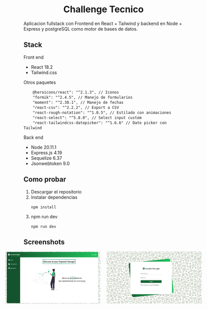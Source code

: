 # <div align="center">Challenge Tecnico</div>

Aplicacion fullstack con Frontend en React + Tailwind y backend en Node + Express y postgreSQL como motor de bases de datos.

## Stack

Front end

- React 18.2
- Tailwind.css
  
Otros paquetes

        @heroicons/react": "^2.1.3", // Iconos
		"formik": "^2.4.5", // Manejo de formularios
		"moment": "^2.30.1", // Manejo de fechas
		"react-csv": "^2.2.2", // Export a CSV
		"react-rough-notation": "^1.0.5", // Estilado con animaciones
		"react-select": "^5.8.0", // Select input custom
		"react-tailwindcss-datepicker": "^1.6.6" // Date picker con Tailwind


Back end

- Node 20.11.1
- Express.js 4.19
- Sequelize 6.37
- Jsonwebtoken 9.0


## Como probar

1. Descargar el repositorio
2. Instalar dependencias
   ```
   npm install
   ```
3. npm run dev
   ```
   npm run dev
   ```


## Screenshots
<div style="display:flex; justify-content: center"> 
<img src="./dashboard.png" alt="dashboard" border="0" width=300 style="margin-right: 20px">

<img src="./login.png" alt="login" border="0" width=300>
</div>
